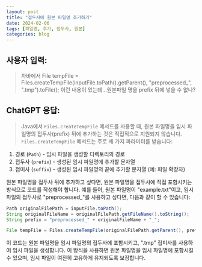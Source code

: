 ```yaml
---
layout: post
title: "접두사에 원본 파일명 추가하기"
date: 2024-02-06
tags: [파일명, 추가, 접두사, 원본]
categories: blog
---
```


## 사용자 입력:
> 자바에서  File tempFile = Files.createTempFile(inputFile.toPath().getParent(), "preprocessed_", ".tmp").toFile(); 이런 내용이 있는데...원본파일 명을 prefix 뒤에 넣을 수 없나?

## ChatGPT 응답:
> Java에서 `Files.createTempFile` 메서드를 사용할 때, 원본 파일명을 임시 파일명의 접두사(prefix) 뒤에 추가하는 것은 직접적으로 지원되지 않습니다. `Files.createTempFile` 메서드는 주로 세 가지 파라미터를 받습니다:

1. 경로 (`Path`) - 임시 파일을 생성할 디렉토리의 경로
2. 접두사 (`prefix`) - 생성된 임시 파일명에 추가할 문자열
3. 접미사 (`suffix`) - 생성된 임시 파일명의 끝에 추가할 문자열 (예: 파일 확장자)

원본 파일명을 접두사 뒤에 추가하고 싶다면, 원본 파일명을 접두사에 직접 포함시키는 방식으로 코드를 작성해야 합니다. 예를 들어, 원본 파일명이 "example.txt"이고, 임시 파일의 접두사로 "preprocessed_"를 사용하고 싶다면, 다음과 같이 할 수 있습니다:

```java
Path originalFilePath = inputFile.toPath();
String originalFileName = originalFilePath.getFileName().toString();
String prefix = "preprocessed_" + originalFileName + "_";

File tempFile = Files.createTempFile(originalFilePath.getParent(), prefix, ".tmp").toFile();
```

이 코드는 원본 파일명을 임시 파일명의 접두사에 포함시키고, ".tmp" 접미사를 사용하여 임시 파일을 생성합니다. 이 방식을 사용하면 원본 파일명을 임시 파일명에 포함시킬 수 있으며, 임시 파일이 여전히 고유하게 유지되도록 보장합니다.

